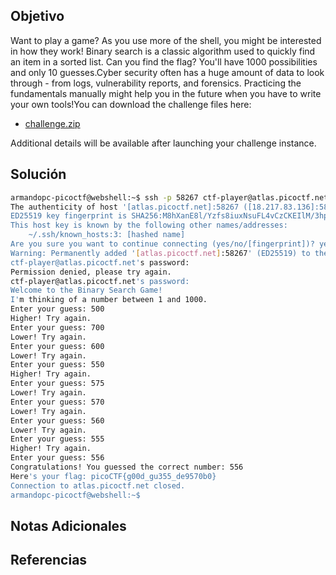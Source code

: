 ## Objetivo
Want to play a game? As you use more of the shell, you might be interested in how they work! Binary search is a classic algorithm used to quickly find an item in a sorted list. Can you find the flag? You'll have 1000 possibilities and only 10 guesses.Cyber security often has a huge amount of data to look through - from logs, vulnerability reports, and forensics. Practicing the fundamentals manually might help you in the future when you have to write your own tools!You can download the challenge files here:

- [challenge.zip](https://artifacts.picoctf.net/c_atlas/6/challenge.zip)

Additional details will be available after launching your challenge instance.
## Solución
```bash
armandopc-picoctf@webshell:~$ ssh -p 58267 ctf-player@atlas.picoctf.net
The authenticity of host '[atlas.picoctf.net]:58267 ([18.217.83.136]:58267)' can't be established.
ED25519 key fingerprint is SHA256:M8hXanE8l/Yzfs8iuxNsuFL4vCzCKEIlM/3hpO13tfQ.
This host key is known by the following other names/addresses:
    ~/.ssh/known_hosts:3: [hashed name]
Are you sure you want to continue connecting (yes/no/[fingerprint])? yes
Warning: Permanently added '[atlas.picoctf.net]:58267' (ED25519) to the list of known hosts.
ctf-player@atlas.picoctf.net's password: 
Permission denied, please try again.
ctf-player@atlas.picoctf.net's password: 
Welcome to the Binary Search Game!
I'm thinking of a number between 1 and 1000.
Enter your guess: 500
Higher! Try again.
Enter your guess: 700
Lower! Try again.
Enter your guess: 600
Lower! Try again.
Enter your guess: 550
Higher! Try again.
Enter your guess: 575
Lower! Try again.
Enter your guess: 570
Lower! Try again.
Enter your guess: 560
Lower! Try again.
Enter your guess: 555
Higher! Try again.
Enter your guess: 556
Congratulations! You guessed the correct number: 556
Here's your flag: picoCTF{g00d_gu355_de9570b0}
Connection to atlas.picoctf.net closed.
armandopc-picoctf@webshell:~$
```

## Notas Adicionales
## Referencias